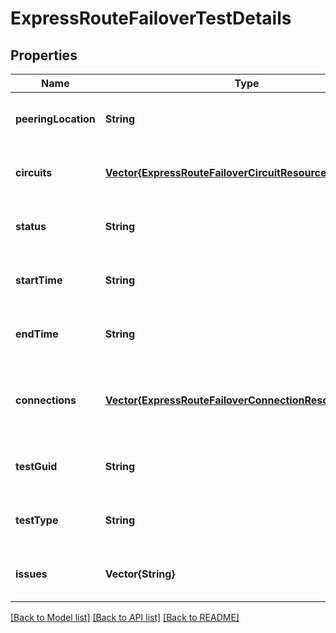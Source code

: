 # ExpressRouteFailoverTestDetails


## Properties
Name | Type | Description | Notes
------------ | ------------- | ------------- | -------------
**peeringLocation** | **String** | Peering location of the test | [optional] [default to nothing]
**circuits** | [**Vector{ExpressRouteFailoverCircuitResourceDetails}**](ExpressRouteFailoverCircuitResourceDetails.md) | All circuits in the peering location | [optional] [default to nothing]
**status** | **String** | The current status of the test | [optional] [default to nothing]
**startTime** | **String** | Time when the test was started | [optional] [default to nothing]
**endTime** | **String** | Time when the test was completed | [optional] [default to nothing]
**connections** | [**Vector{ExpressRouteFailoverConnectionResourceDetails}**](ExpressRouteFailoverConnectionResourceDetails.md) | All connections to the circuits in the peering location | [optional] [default to nothing]
**testGuid** | **String** | The unique GUID associated with the test | [optional] [default to nothing]
**testType** | **String** | The type of failover test | [optional] [default to nothing]
**issues** | **Vector{String}** | A list of all issues with the test | [optional] [default to nothing]


[[Back to Model list]](../README.md#models) [[Back to API list]](../README.md#api-endpoints) [[Back to README]](../README.md)


